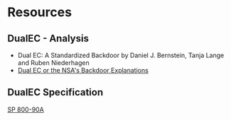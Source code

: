 # Resources

## DualEC - Analysis
- Dual EC: A Standardized Backdoor by Daniel J. Bernstein, Tanja Lange and Ruben Niederhagen
- [Dual EC or the NSA's Backdoor Explanations](https://www.youtube.com/watch?v=OkiVN6z60lg)

## DualEC Specification
[SP 800-90A](https://csrc.nist.gov/publications/detail/sp/800-90a/archive/2012-01-23)
